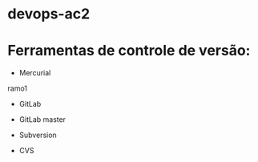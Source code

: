 # devops-ac2
# Ferramentas de controle de versão:

* Mercurial

 ramo1
* GitLab

* GitLab
 master

* Subversion

* CVS
